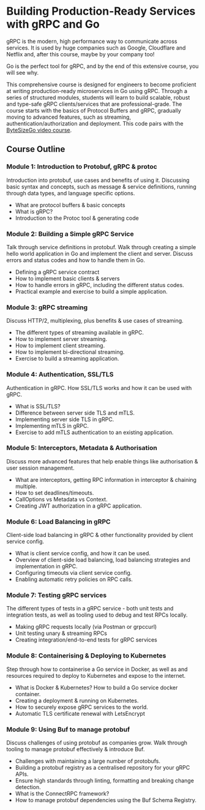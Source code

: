 # Building Production-Ready Services with gRPC and Go

gRPC is the modern, high performance way to communicate across services. It is used by huge companies such as Google, Cloudflare and Netflix and, after this course, maybe by your company too!

Go is the perfect tool for gRPC, and by the end of this extensive course, you will see why.

This comprehensive course is designed for engineers to become proficient at writing production-ready microservices in Go using gRPC. Through a series of structured modules, students will learn to build scalable, robust and type-safe gRPC clients/services that are professional-grade. The course starts with the basics of Protocol Buffers and gRPC, gradually moving to advanced features, such as streaming, authentication/authorization and deployment. This code pairs with the [ByteSizeGo video course](https://www.bytesizego.com/grpc-with-go).

## Course Outline

### Module 1: Introduction to Protobuf, gRPC & protoc

Introduction into protobuf, use cases and benefits of using it. Discussing basic syntax and concepts, such as message & service definitions, running through data types, and language specific options.

- What are protocol buffers & basic concepts
- What is gRPC?
- Introduction to the Protoc tool & generating code

### Module 2: Building a Simple gRPC Service

Talk through service definitions in protobuf. Walk through creating a simple hello world application in Go and implement the client and server. Discuss errors and status codes and how to handle them in Go.

- Defining a gRPC service contract
- How to implement basic clients & servers
- How to handle errors in gRPC, including the different status codes.
- Practical example and exercise to build a simple application.

### Module 3: gRPC streaming

Discuss HTTP/2, multiplexing, plus benefits & use cases of streaming.

- The different types of streaming available in gRPC.
- How to implement server streaming.
- How to implement client streaming.
- How to implement bi-directional streaming.
- Exercise to build a streaming application.

### Module 4: Authentication, SSL/TLS

Authentication in gRPC. How SSL/TLS works and how it can be used with gRPC.

- What is SSL/TLS?
- Difference between server side TLS and mTLS.
- Implementing server side TLS in gRPC.
- Implementing mTLS in gRPC.
- Exercise to add mTLS authentication to an existing application.

### Module 5: Interceptors, Metadata & Authorisation

Discuss more advanced features that help enable things like authorisation & user session management.

- What are interceptors, getting RPC information in interceptor & chaining multiple.
- How to set deadlines/timeouts.
- CallOptions vs Metadata vs Context.
- Creating JWT authorization in a gRPC application.

### Module 6: Load Balancing in gRPC

Client-side load balancing in gRPC & other functionality provided by client service config.

- What is client service config, and how it can be used.
- Overview of client-side load balancing, load balancing strategies and implementation in gRPC.
- Configuring timeouts via client service config.
- Enabling automatic retry policies on RPC calls.

### Module 7: Testing gRPC services

The different types of tests in a gRPC service - both unit tests and integration tests, as well as tooling used to debug and test RPCs locally.

- Making gRPC requests locally (via Postman or grpccurl)
- Unit testing unary & streaming RPCs
- Creating integration/end-to-end tests for gRPC services

### Module 8: Containerising & Deploying to Kubernetes

Step through how to containerise a Go service in Docker, as well as and resources required to deploy to Kubernetes and expose to the internet.

- What is Docker & Kubernetes? How to build a Go service docker container.
- Creating a deployment & running on Kubernetes.
- How to securely expose gRPC services to the world.
- Automatic TLS certificate renewal with LetsEncrypt

### Module 9: Using Buf to manage protobuf

Discuss challenges of using protobuf as companies grow. Walk through tooling to manage protobuf effectively & introduce Buf.

- Challenges with maintaining a large number of protobufs.
- Building a protobuf registry as a centralised repository for your gRPC APIs.
- Ensure high standards through linting, formatting and breaking change detection.
- What is the ConnectRPC framework?
- How to manage protobuf dependencies using the Buf Schema Registry.
